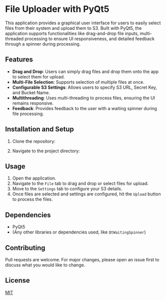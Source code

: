 # File Uploader with PyQt5

This application provides a graphical user interface for users to easily select files from their system and upload them to S3. Built with PyQt5, the application supports functionalities like drag-and-drop file inputs, multi-threaded processing to ensure UI responsiveness, and detailed feedback through a spinner during processing.

## Features

- **Drag and Drop**: Users can simply drag files and drop them onto the app to select them for upload.
- **Multi-File Selection**: Supports selection of multiple files at once.
- **Configurable S3 Settings**: Allows users to specify S3 URL, Secret Key, and Bucket Name.
- **Multithreading**: Uses multi-threading to process files, ensuring the UI remains responsive.
- **Feedback**: Provides feedback to the user with a waiting spinner during file processing.

## Installation and Setup

1. Clone the repository:

2. Navigate to the project directory:

## Usage

1. Open the application.
2. Navigate to the `File` tab to drag and drop or select files for upload.
3. Move to the `Settings` tab to configure your S3 details.
4. Once files are selected and settings are configured, hit the `Upload` button to process the files.

## Dependencies

- PyQt5
- (Any other libraries or dependencies used, like `QtWaitingSpinner`)

## Contributing

Pull requests are welcome. For major changes, please open an issue first to discuss what you would like to change.

## License

[MIT](https://choosealicense.com/licenses/mit/)